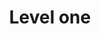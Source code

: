 ---
layout: frontend-template-documentation
sectionKey: Frontend templates
eleventyNavigation:
  parent: Mainstream browse
title: Level one
description: Mainstream browse is a topic system that groups together content by popular topics on GOV.UK.
# figmaLink: https://www.figma.com/embed?embed_host=share&url=https%3A%2F%2Fwww.figma.com%2Fdesign%2FwZgUBjANbaddOIwTKnNots%2FFrontend-Templates-for-Q2%3Fnode-id%3D67-2%26t%3Dp55X43qBraAepzco-1
howItWorks:

examples:
  0:
    title: Driving and transport
    link: https://www.gov.uk/browse/driving
  1:
    title: Benefits
    link: https://www.gov.uk/browse/benefits
  2:
    title: Money and tax
    link: https://www.gov.uk/browse/tax
# contentDataLink: https://content-data.publishing.service.gov.uk/content?submitted=true&date_range=past-30-days&search_term=&document_type=mainstream_browse_page&organisation_id=all
contentSchema:
  title: mainstream_browse_page
  link: https://docs.publishing.service.gov.uk/content-schemas/mainstream_browse_page.html
contentType:
  title: mainstream_browse_page
  link: https://docs.publishing.service.gov.uk/document-types/mainstream_browse_page.html
publishingApp: collections publisher
components:
  0:
    componentName: Layout super navigation header
    componentURL: https://components.publishing.service.gov.uk/component-guide/layout_super_navigation_header
    generated: auto
    input:
  1:
    componentName: Breadcrumbs
    componentURL: ../../../components/breadcrumbs
    generated: auto
    input:
  2:
    componentName: Feedback
    componentURL: https://components.publishing.service.gov.uk/component-guide/feedback
    generated: auto
    input:
  3:
    componentName: Layout footer
    componentURL: https://components.publishing.service.gov.uk/component-guide/layout_footer
    generated: auto
    input:
  4:
    componentName: Heading
    componentURL: https://components.publishing.service.gov.uk/component-guide/heading
    generated: auto
    input:
  5:
    componentName: H1 styled as a [Page title](https://components.publishing.service.gov.uk/component-guide/title) component
    componentURL:
    generated: publisher
    input: Title (required)
  6:
    componentName: Lead paragraph
    componentURL: https://components.publishing.service.gov.uk/component-guide/lead_paragraph
    generated: publisher
    input: Description (required)
  7:
    componentName: Cards
    componentURL: https://components.publishing.service.gov.uk/component-guide/cards
    generated: publisher
    input: Subtopics
  8:
    componentName: Action link
    componentURL: https://components.publishing.service.gov.uk/component-guide/action_link
    generated: hardcode
    input:


---